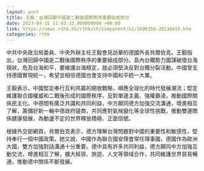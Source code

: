 ```yaml
---
layout: post
title: 王毅：台灣回歸中國是二戰後國際秩序重要組成部分
date: 2023-04-15 11:43:32.000000000 +08:00
link: https://news.rthk.hk/rthk/ch/component/k2/1696359-20230415.htm
categories: rthk
---
```


中共中央政治局委員、中央外辦主任王毅會見訪華的德國外長貝爾伯克。王毅指出，台灣回歸中國是二戰後國際秩序的重要組成部分。島內台獨勢力圖謀破壞台海現狀，危及台海和平，要維護台海穩定，就必須堅決反對台獨分裂活動。中國曾支持德國實現統一，希望並相信德國也會支持中國和平統一大業。

王毅表示，中國堅定奉行互利共贏的開放戰略，順應全球化的時代發展潮流；堅定維護聯合國權威和二戰後形成的國際秩序，反對單邊主義、強權霸淩，推動國際關係民主化。中德間有廣泛共識和共同利益，中方願同德方加強交流溝通，增進相互了解，籌備好新一輪中德政府磋商，共同應對氣候變化等全球性挑戰，推動雙邊關係健康發展，為動盪不定的世界釋放積極、正面信號。

根據外交部網頁，貝爾伯克表示，德方理解台灣問題對中國的重要性和敏感性，堅持奉行一個中國政策。她又說，中國作為聯合國安理會常任理事國，德國作為歐洲大國，雙方加強對話溝通十分重要。德中具有許多共同利益，德方願同中方加強互動交流，增進相互了解，擴大經貿、旅遊、人文等領域合作，共同維護世界貿易暢通，推動德中關係不斷發展。
